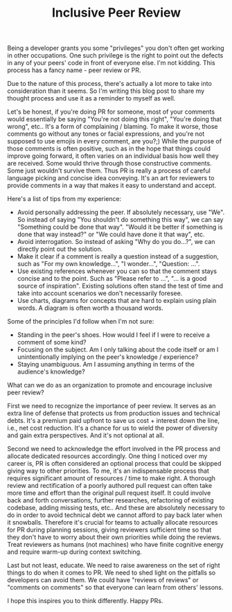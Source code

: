 ---
title: Inclusive Peer Review
layout: post
permalink: /inclusive-peer-review
body: |
  Being a developer grants you some "privileges" you don't often get working in other occupations. One such privilege is the right to point out the defects in any of your peers' code in front of everyone else. I'm not kidding. This process has a fancy name - peer review or PR.

  Due to the nature of this process, there's actually a lot more to take into consideration than it seems. So I'm writing this blog post to share my thought process and use it as a reminder to myself as well.

  Let's be honest, if you're doing PR for someone, most of your comments would essentially be saying "You're not doing this right", "You're doing that wrong", etc.. It's a form of complaining / blaming. To make it worse, those comments go without any tones or facial expressions, and you're not supposed to use emojis in every comment, are you?;) While the purpose of those comments is often positive, such as in the hope that things could improve going forward, it often varies on an individual basis how well they are received. Some would thrive through those constructive comments. Some just wouldn't survive them. Thus PR is really a process of careful language picking and concise idea conveying. It's an art for reviewers to provide comments in a way that makes it easy to understand and accept.

  Here's a list of tips from my experience:
  - Avoid personally addressing the peer. If absolutely necessary, use "We". So instead of saying "You shouldn't do something this way", we can say "Something could be done that way". "Would it be better if something is done that way instead?" or "We could have done it that way", etc.
  - Avoid interrogation. So instead of asking "Why do you do...?", we can directly point out the solution.
  - Make it clear if a comment is really a question instead of a suggestion, such as "For my own knowledge...", "I wonder...", "Question: ...".
  - Use existing references whenever you can so that the comment stays concise and to the point. Such as "Please refer to ...", "... is a good source of inspiration". Existing solutions often stand the test of time and take into account scenarios we don't necessarily foresee.
  - Use charts, diagrams for concepts that are hard to explain using plain words. A diagram is often worth a thousand words.

  Some of the principles I'd follow when I'm not sure:
  - Standing in the peer's shoes. How would I feel if I were to receive a comment of some kind?
  - Focusing on the subject. Am I only talking about the code itself or am I unintentionally implying on the peer's knowledge / experience?
  - Staying unambiguous. Am I assuming anything in terms of the audience's knowledge? 

  What can we do as an organization to promote and encourage inclusive peer review?

  First we need to recognize the importance of peer review. It serves as an extra line of defense that protects us from production issues and technical debts. It's a premium paid upfront to save us cost + interest down the line, i.e., net cost reduction. It's a chance for us to wield the power of diversity and gain extra perspectives. And it's not optional at all.

  Second we need to acknowledge the effort involved in the PR process and allocate dedicated resources accordingly. One thing I noticed over my career is, PR is often considered an optional process that could be skipped giving way to other priorities. To me, it's an indispensable process that requires significant amount of resources / time to make right. A thorough review and rectification of a poorly authored pull request can often take more time and effort than the original pull request itself. It could involve back and forth conversations, further researches, refactoring of existing codebase, adding missing tests, etc.. And these are absolutely necessary to do in order to avoid technical debt we cannot afford to pay back later when it snowballs. Therefore it's crucial for teams to actually allocate resources for PR during planning sessions, giving reviewers sufficient time so that they don't have to worry about their own priorities while doing the reviews. Treat reviewers as humans (not machines) who have finite cognitive energy and require warm-up during context switching.

  Last but not least, educate. We need to raise awareness on the set of right things to do when it comes to PR. We need to shed light on the pitfalls so developers can avoid them. We could have "reviews of reviews" or "comments on comments" so that everyone can learn from others' lessons.

  I hope this inspires you to think differently. Happy PRs.
---